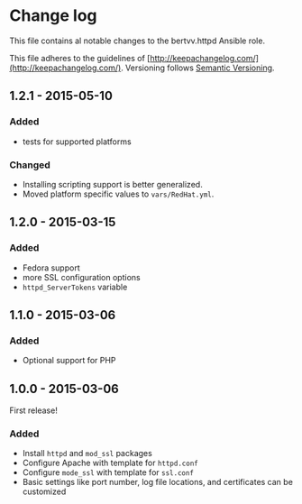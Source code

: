 # Change log

This file contains al notable changes to the bertvv.httpd Ansible role.

This file adheres to the guidelines of [http://keepachangelog.com/](http://keepachangelog.com/). Versioning follows [Semantic Versioning](http://semver.org/).

## 1.2.1 - 2015-05-10

### Added

- tests for supported platforms

### Changed

- Installing scripting support is better generalized.
- Moved platform specific values to `vars/RedHat.yml`.

## 1.2.0 - 2015-03-15

### Added

- Fedora support
- more SSL configuration options
- `httpd_ServerTokens` variable

## 1.1.0 - 2015-03-06

### Added

- Optional support for PHP

## 1.0.0 - 2015-03-06

First release!

### Added

- Install `httpd` and `mod_ssl` packages
- Configure Apache with template for `httpd.conf`
- Configure `mode_ssl` with template for `ssl.conf`
- Basic settings like port number, log file locations, and certificates can be customized


